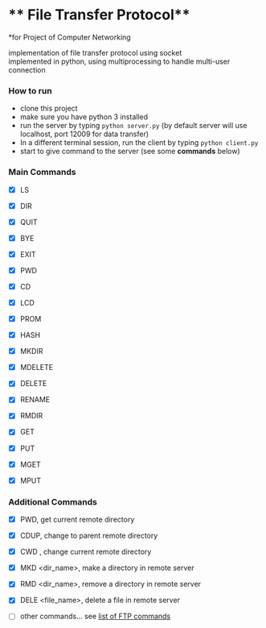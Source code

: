 # ** File Transfer Protocol**

*for Project of Computer Networking<br /> 

implementation of file transfer protocol using socket<br />
implemented in python, using multiprocessing to handle multi-user connection

### **How to run**
- clone this project
- make sure you have python 3 installed
- run the server by typing `python server.py` (by default server will use localhost, port 12009 for data transfer)
- In a different terminal session, run the client by typing `python client.py` 
- start to give command to the server (see some **commands** below)

### **Main Commands**
- [x] LS
- [x] DIR
- [x] QUIT
- [x] BYE
- [x] EXIT
- [x] PWD
- [x] CD
- [x] LCD
- [x] PROM
- [x] HASH
- [x] MKDIR
- [x] MDELETE
- [x] DELETE
- [x] RENAME
- [x] RMDIR
- [x] GET
- [x] PUT
- [x] MGET
- [x] MPUT


### **Additional Commands**
- [x] PWD, get current remote directory
- [x] CDUP, change to parent remote directory
- [x] CWD <path>, change current remote directory
- [x] MKD <dir_name>, make a directory in remote server
- [x] RMD <dir_name>, remove a directory in remote server
- [x] DELE <file_name>, delete a file in remote server 
- [ ] other commands... see [list of FTP commands](https://en.wikipedia.org/wiki/List_of_FTP_commands)

